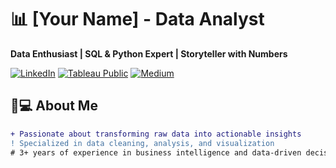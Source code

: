 # 📊 [Your Name] - Data Analyst

**Data Enthusiast | SQL & Python Expert | Storyteller with Numbers**

[![LinkedIn](https://img.shields.io/badge/LinkedIn-0077B5?style=for-the-badge&logo=linkedin&logoColor=white)](https://www.linkedin.com/in/yourprofile/)
[![Tableau Public](https://img.shields.io/badge/Tableau-E97627?style=for-the-badge&logo=Tableau&logoColor=white)](https://public.tableau.com/app/profile/yourprofile)
[![Medium](https://img.shields.io/badge/Medium-12100E?style=-for-the-badge&logo=medium&logoColor=white)](https://medium.com/@yourprofile)

## 👨💻 About Me
```diff
+ Passionate about transforming raw data into actionable insights
! Specialized in data cleaning, analysis, and visualization
# 3+ years of experience in business intelligence and data-driven decision making
